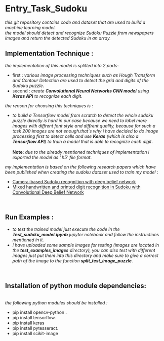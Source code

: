# Entry_Task_Sudoku
_this git repository contains code and dataset that are used to build a machine learning model.<br>
the model should detect and recognize Sudoku Puzzle from newspapers images and return the detected Sudoku in an array._
## Implementation Technique :

 _the implementation of this model is splitted into 2 parts_:
  - first : _various image processing techniques such as Hough Transform and Contour Detection are used to detect the grid and digits
  of the Sudoku puzzle_. 
  - second  :  _create **Convolutional Neural Networks CNN model**  using **Keras API** to recognize each digit_.

_the reason for choosing this techniques is :_
 - _to build a Tensorflow model from scratch to detect the whole sudoku puzzle directly is hard in our case because we need to label more images with diffrent font style and diffrent quality, because for such a task 200 images are not enough.that's why i have decided to do image processing first to detect cells and use **Keras** (which is also a **Tensorflow API**) to train a model that is able to recognize each digit_.<br>
<br>**Note**: _due to the already mentioned techniques of implementation i exported the model as '.h5' file format_.

_my implementation is based on the following research papers which have been published when creating the sudoku dataset used to train my model_ : 
 - <a href="https://www.researchgate.net/publication/282303748_Camera-based_Sudoku_recognition_with_deep_belief_network" rel="nofollow">Camera-based Sudoku recognition with deep belief network</a>
 -  <a href="https://www.researchgate.net/publication/307545305_Mixed_handwritten_and_printed_digit_recognition_in_Sudoku_with_Convolutional_Deep_Belief_Network" rel="nofollow">Mixed handwritten and printed digit recognition in Sudoku with Convolutional Deep Belief Network</a>
 <br>
 
##  Run Examples : 
 
   - _to test the trained model just execute the code in the **Test_sudoku_model.ipynb** jupyter notebook and follow the instructions mentioned in it._
   - _I have uploaded some sample images for testing (images are located in the **test_examples_images** directory), you can also test with different images just put them into this directory and make sure to give a correct path of the image to the function **split_test_image_puzzle**_.<br>

<br>

 ## Installation of python module dependencies: 
  <br> _the following python modules should be installed :_
   
 - pip install opencv-python .
 - pip install tensorflow.
 - pip install keras 
 - pip install pytesseract.
 - pip install scikit-image
